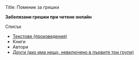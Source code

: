 Title: Поменик за грешки

<b>Забелязани грешки при четене онлайн</b>

Списък

* [Текстове (произведения)](/errors-online/texts)
* Книги
* Автори
* [Други (ако има нещо, невключено в първите три групи)](/errors-online/others)
